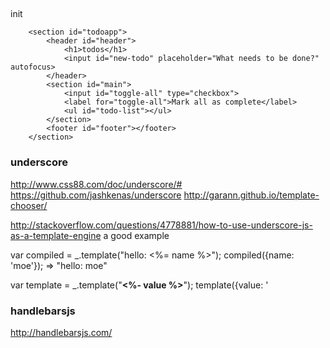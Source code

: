 ##

init

		<section id="todoapp">
			<header id="header">
				<h1>todos</h1>
				<input id="new-todo" placeholder="What needs to be done?" autofocus>
			</header>
			<section id="main">
				<input id="toggle-all" type="checkbox">
				<label for="toggle-all">Mark all as complete</label>
				<ul id="todo-list"></ul>
			</section>
			<footer id="footer"></footer>
		</section>





### underscore
http://www.css88.com/doc/underscore/#
https://github.com/jashkenas/underscore
http://garann.github.io/template-chooser/

http://stackoverflow.com/questions/4778881/how-to-use-underscore-js-as-a-template-engine
a good example

var compiled = _.template("hello: <%= name %>");
compiled({name: 'moe'});
=> "hello: moe"

var template = _.template("<b><%- value %></b>");
template({value: '<script>'});
=> "<b>&lt;script&gt;</b>"

var compiled = _.template("<% print('Hello ' + epithet); %>");
compiled({epithet: "stooge"});
=> "Hello stooge"

_.templateSettings = {
  interpolate: /\{\{(.+?)\}\}/g
};

var template = _.template("Hello {{ name }}!");
template({name: "Mustache"});
=> "Hello Mustache!"

_.template("Using 'with': <%= data.answer %>", {variable: 'data'})({answer: 'no'});
=> "Using 'with': no"

<script>
  JST.project = <%= _.template(jstText).source %>;
</script>

### handlebarsjs

http://handlebarsjs.com/
